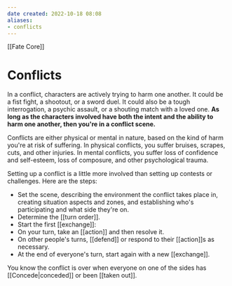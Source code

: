 ```yaml
---
date created: 2022-10-18 08:08
aliases:
- conflicts
---
```


[[Fate Core]]

# Conflicts

In a conflict, characters are actively trying to harm one another. It could be a fist fight, a shootout, or a sword duel. It could also be a tough interrogation, a psychic assault, or a shouting match with a loved one. **As long as the characters involved have both the intent and the ability to harm one another, then you're in a conflict scene.**

Conflicts are either physical or mental in nature, based on the kind of harm you're at risk of suffering. In physical conflicts, you suffer bruises, scrapes, cuts, and other injuries. In mental conflicts, you suffer loss of confidence and self-esteem, loss of composure, and other psychological trauma. 

Setting up a conflict is a little more involved than setting up contests or challenges. Here are the steps:

- Set the scene, describing the environment the conflict takes place in, creating situation aspects and zones, and establishing who's participating and what side they're on.
- Determine the [[turn order]].
- Start the first [[exchange]]:
- On your turn, take an [[action]] and then resolve it.
- On other people's turns, [[defend]] or respond to their [[action]]s as necessary.
- At the end of everyone's turn, start again with a new [[exchange]].

You know the conflict is over when everyone on one of the sides has [[Concede|conceded]] or been [[taken out]].
